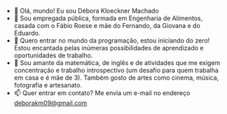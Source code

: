 - 👋 Olá, mundo! Eu sou Débora Kloeckner Machado
- 👀 Sou empregada pública, formada em Engenharia de Alimentos, casada com o Fábio Roese e mãe do Fernando, da Giovana e do Eduardo.
- 🌱 Quero entrar no mundo da programação, estou iniciando do zero! Estou encantada pelas inúmeras possibilidades de aprendizado e oportunidades de trabalho.
- 💞️ Sou amante da matemática, de inglês e de atividades que me exigem concentração e trabalho introspectivo (um desafio para quem trabalha em casa e é mãe de 3). Também gosto de artes como cinema, música, fotografia e artesanato.
- 📫 Quer entrar em contato? Me envia um e-mail no endereço deborakm09@gmail.com
